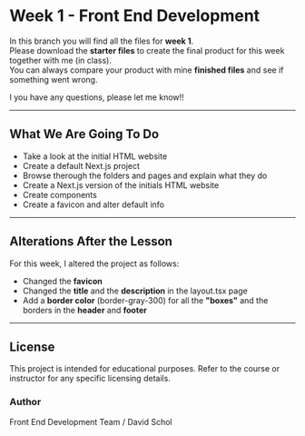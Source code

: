 # Week 1 - Front End Development

In this branch you will find all the files for **week 1**.\
Please download the **starter files** to create the final product for
this week together with me (in class).\
You can always compare your product with mine **finished files** and see if something went
wrong.

I you have any questions, please let me know!!

------------------------------------------------------------------------

## What We Are Going To Do

- Take a look at the initial HTML website
- Create a default Next.js project
- Browse therough the folders and pages and explain what they do
- Create a Next.js version of the initials HTML website
- Create components
- Create a favicon and alter default info

------------------------------------------------------------------------

## Alterations After the Lesson

For this week, I altered the project as follows:

-   Changed the **favicon**
-   Changed the **title** and the **description** in the layout.tsx page
-   Add a **border color** (border-gray-300) for all the **"boxes"** and the borders
    in the **header** and **footer**

------------------------------------------------------------------------

## License

This project is intended for educational purposes.
Refer to the course or instructor for any specific licensing details.

### Author

Front End Development Team / David Schol
